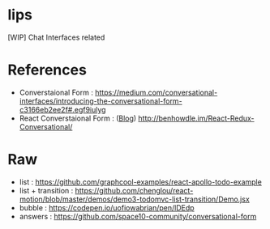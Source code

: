 # lips
[WIP] Chat Interfaces related

# References
- Converstaional Form : https://medium.com/conversational-interfaces/introducing-the-conversational-form-c3166eb2ee2f#.egf9iulyg
- React Converstaional Form : ([Blog](http://jsforallof.us/2016/09/08/conversational-sign-up-form-ui-with-react-and-redux/)) http://benhowdle.im/React-Redux-Conversational/

# Raw
- list : https://github.com/graphcool-examples/react-apollo-todo-example
- list + transition : https://github.com/chenglou/react-motion/blob/master/demos/demo3-todomvc-list-transition/Demo.jsx
- bubble : https://codepen.io/uofiowabrian/pen/lDEdp
- answers : https://github.com/space10-community/conversational-form
